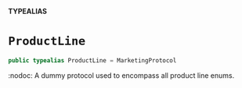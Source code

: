 **TYPEALIAS**

# `ProductLine`

```swift
public typealias ProductLine = MarketingProtocol
```

:nodoc:
A dummy protocol used to encompass all product line enums.